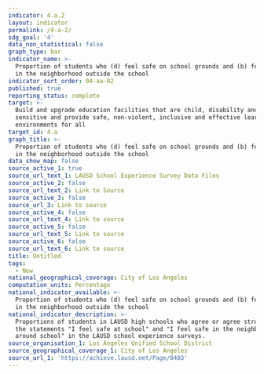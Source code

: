 ```yaml
---
indicator: 4.a.2
layout: indicator
permalink: /4-a-2/
sdg_goal: '4'
data_non_statistical: false
graph_type: bar
indicator_name: >-
  Proportion of students who (d) feel safe on school grounds and (b) feel safe
  in the neighborhood outside the school
indicator_sort_order: 04-aa-02
published: true
reporting_status: complete
target: >-
  Build and upgrade education facilities that are child, disability and gender
  sensitive and provide safe, non-violent, inclusive and effective learning
  environments for all
target_id: 4.a
graph_title: >-
  Proportion of students who (d) feel safe on school grounds and (b) feel safe
  in the neighborhood outside the school
data_show_map: false
source_active_1: true
source_url_text_1: LAUSD School Experience Survey Data Files
source_active_2: false
source_url_text_2: Link to Source
source_active_3: false
source_url_3: Link to source
source_active_4: false
source_url_text_4: Link to source
source_active_5: false
source_url_text_5: Link to source
source_active_6: false
source_url_text_6: Link to source
title: Untitled
tags:
  - New
national_geographical_coverage: City of Los Angeles
computation_units: Percentage
national_indicator_available: >-
  Proportion of students who (d) feel safe on school grounds and (b) feel safe
  in the neighborhood outside the school
national_indicator_description: >-
  Proportions of students in LAUSD high schools who agree or agree strongly with
  the statements "I feel safe at school" and "I feel safe in the neighborhood
  around school" in the LAUSD school experience surveys.
source_organisation_1: Los Angeles Unified School District
source_geographical_coverage_1: City of Los Angeles
source_url_1: 'https://achieve.lausd.net/Page/8403'
---
```

